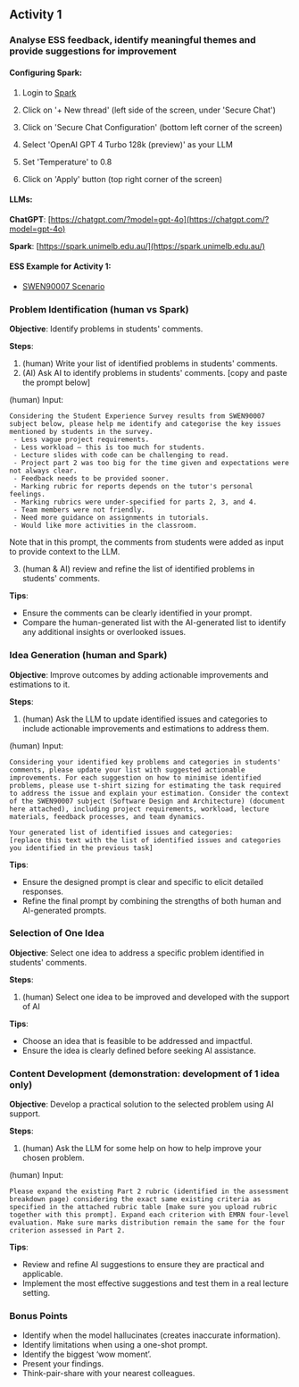 ## Activity 1 

### Analyse ESS feedback, identify meaningful themes and provide suggestions for improvement

#### Configuring Spark:

1. Login to [Spark](https://spark.unimelb.edu.au/)

2. Click on '+ New thread' (left side of the screen, under 'Secure Chat')

3. Click on 'Secure Chat Configuration' (bottom left corner of the screen)

4. Select 'OpenAI GPT 4 Turbo 128k (preview)' as your LLM

5. Set 'Temperature' to 0.8

6. Click on 'Apply' button (top right corner of the screen)


#### LLMs:

**ChatGPT**: [https://chatgpt.com/?model=gpt-4o](https://chatgpt.com/?model=gpt-4o)

**Spark**: [https://spark.unimelb.edu.au/](https://spark.unimelb.edu.au/)

#### ESS Example for Activity 1:

- [SWEN90007 Scenario](scenario.md)

  
### Problem Identification (human vs Spark)

**Objective**: Identify problems in students' comments.

**Steps**:
1. (human) Write your list of identified problems in students' comments.
2. (AI) Ask AI to identify problems in students' comments. [copy and paste the prompt below]

(human) Input:   

```
Considering the Student Experience Survey results from SWEN90007 subject below, please help me identify and categorise the key issues mentioned by students in the survey.
 - Less vague project requirements.
 - Less workload – this is too much for students.
 - Lecture slides with code can be challenging to read.
 - Project part 2 was too big for the time given and expectations were not always clear.
 - Feedback needs to be provided sooner.
 - Marking rubric for reports depends on the tutor's personal feelings.
 - Marking rubrics were under-specified for parts 2, 3, and 4.
 - Team members were not friendly.
 - Need more guidance on assignments in tutorials.
 - Would like more activities in the classroom.
```
  
Note that in this prompt, the comments from students were added as input to provide context to the LLM.


3. (human & AI) review and refine the list of identified problems in students' comments.

**Tips**:
- Ensure the comments can be clearly identified in your prompt.
- Compare the human-generated list with the AI-generated list to identify any additional insights or overlooked issues.

### Idea Generation (human and Spark)

**Objective**: Improve outcomes by adding actionable improvements and estimations to it.

**Steps**:
1. (human) Ask the LLM to update identified issues and categories to include actionable improvements and estimations to address them.

(human) Input:

```
Considering your identified key problems and categories in students' comments, please update your list with suggested actionable improvements. For each suggestion on how to minimise identified problems, please use t-shirt sizing for estimating the task required to address the issue and explain your estimation. Consider the context of the SWEN90007 subject (Software Design and Architecture) (document here attached), including project requirements, workload, lecture materials, feedback processes, and team dynamics.

Your generated list of identified issues and categories:
[replace this text with the list of identified issues and categories you identified in the previous task]
```

**Tips**:
- Ensure the designed prompt is clear and specific to elicit detailed responses.
- Refine the final prompt by combining the strengths of both human and AI-generated prompts.

### Selection of One Idea 

**Objective**: Select one idea to address a specific problem identified in students' comments.

**Steps**:
1. (human) Select one idea to be improved and developed with the support of AI

**Tips**:
- Choose an idea that is feasible to be addressed and impactful.
- Ensure the idea is clearly defined before seeking AI assistance.

### Content Development (demonstration: development of 1 idea only)

**Objective**: Develop a practical solution to the selected problem using AI support.

**Steps**:
1. (human) Ask the LLM for some help on how to help improve your chosen problem.

(human) Input:

```text
Please expand the existing Part 2 rubric (identified in the assessment breakdown page) considering the exact same existing criteria as specified in the attached rubric table [make sure you upload rubric together with this prompt]. Expand each criterion with EMRN four-level evaluation. Make sure marks distribution remain the same for the four criterion assessed in Part 2.
```

**Tips**:
- Review and refine AI suggestions to ensure they are practical and applicable.
- Implement the most effective suggestions and test them in a real lecture setting.

### Bonus Points

- Identify when the model hallucinates (creates inaccurate information).
- Identify limitations when using a one-shot prompt.
- Identify the biggest ‘wow moment’.
- Present your findings.
- Think-pair-share with your nearest colleagues.


